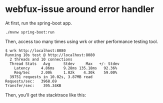 # webfux-issue around error handler

At first, run the spring-boot app.

    ./mvnw spring-boot:run

Then, access too many times using wrk or other performance testing tool.

    $ wrk http://localhost:8080
    Running 10s test @ http://localhost:8080
      2 threads and 10 connections
      Thread Stats   Avg      Stdev     Max   +/- Stdev
        Latency     4.86ms    9.28ms 135.18ms   92.36%
        Req/Sec     2.00k     1.02k    4.30k    59.00%
      39751 requests in 10.02s, 3.87MB read
    Requests/sec:   3968.69
    Transfer/sec:    395.34KB

Then, you'll get the stacktrace like this:

